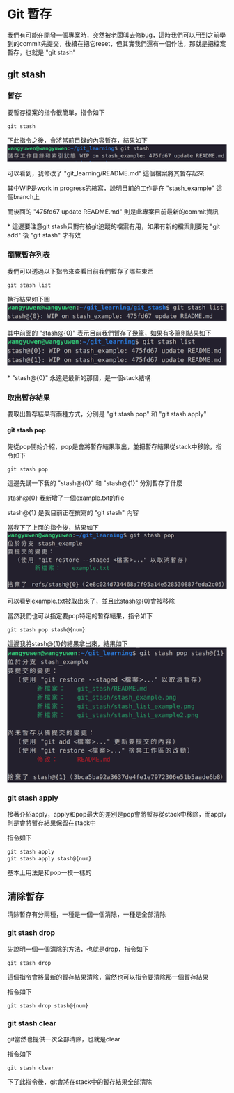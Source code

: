 # Git 暫存
我們有可能在開發一個專案時，突然被老闆叫去修bug，這時我們可以用到之前學到的commit先提交，後續在把它reset，但其實我們還有一個作法，那就是把檔案暫存，也就是 "git stash"

## git stash
### 暫存
要暫存檔案的指令很簡單，指令如下
```
git stash
```
下此指令之後，會將當前目錄的內容暫存，結果如下
![stash_example](stash_example.png)

可以看到，我修改了 "git_learning/README.md" 這個檔案將其暫存起來

其中WIP是work in progress的縮寫，說明目前的工作是在 "stash_example" 這個branch上

而後面的 "475fd67 update README.md" 則是此專案目前最新的commit資訊

\* 這邊要注意git stash只對有被git追蹤的檔案有用，如果有新的檔案則要先 "git add" 後 "git stash" 才有效

### 瀏覽暫存列表
我們可以透過以下指令來查看目前我們暫存了哪些東西
```
git stash list
```
執行結果如下圖
![stash_list_example](stash_list_example.png)

其中前面的 "stash@{0}" 表示目前我們暫存了幾筆，如果有多筆則結果如下
![stash_list_example2](stash_list_example2.png)

\* "stash@{0}" 永遠是最新的那個，是一個stack結構

### 取出暫存結果
要取出暫存結果有兩種方式，分別是 "git stash pop" 和 "git stash apply"

#### git stash pop
先從pop開始介紹，pop是會將暫存結果取出，並把暫存結果從stack中移除，指令如下
```
git stash pop
```
這邊先講一下我的 "stash@{0}" 和 "stash@{1}" 分別暫存了什麼

stash@{0} 我新增了一個example.txt的file

stash@{1} 是我目前正在撰寫的 "git stash" 內容

當我下了上面的指令後，結果如下
![stash_pop_example](stash_pop_example.png)

可以看到example.txt被取出來了，並且此stash@{0}會被移除

當然我們也可以指定要pop特定的暫存結果，指令如下
```
git stash pop stash@{num}
```
這邊我將stash@{1}的結果拿出來，結果如下
![stash_pop_example2](stash_pop_example2.png)

### git stash apply
接著介紹apply，apply和pop最大的差別是pop會將暫存從stack中移除，而apply則是會將暫存結果保留在stack中

指令如下
```
git stash apply
git stash apply stash@{num}
```
基本上用法是和pop一模一樣的

## 清除暫存
清除暫存有分兩種，一種是一個一個清除，一種是全部清除

### git stash drop
先說明一個一個清除的方法，也就是drop，指令如下
```
git stash drop
```
這個指令會將最新的暫存結果清除，當然也可以指令要清除那一個暫存結果

指令如下
```
git stash drop stash@{num}
```

### git stash clear
git當然也提供一次全部清除，也就是clear

指令如下
```
git stash clear
```
下了此指令後，git會將在stack中的暫存結果全部清除
